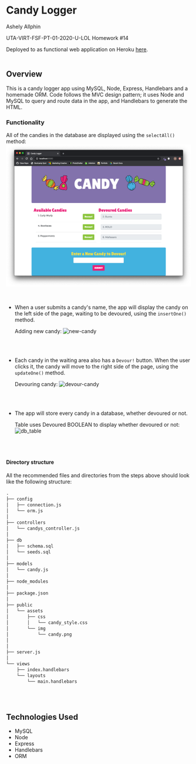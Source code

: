 Candy Logger
======


Ashely Allphin

UTA-VIRT-FSF-PT-01-2020-U-LOL Homework #14

Deployed to as functional web application on Heroku [here](https://candy-codingbootcamp-14.herokuapp.com/).
<br/><br/>


## Overview

This is a candy logger app using MySQL, Node, Express, Handlebars and a homemade ORM. Code follows the MVC design pattern; it uses Node and MySQL to query and route data in the app, and Handlebars to generate the HTML.

### Functionality

All of the candies in the database are displayed using the `selectAll()` method: 
![homepage][image]

[image]: public/assets/images/candy-index.png "Homepage"  
<br/>


* When a user submits a candy's name, the app will display the candy on the left side of the page, waiting to be devoured, using the `insertOne()` method.

    Adding new candy: 
    ![new-candy][image1]

    [image1]: public/assets/videos/new-candy.gif "Adding New Candy Action"  
<br/><br/>

* Each candy in the waiting area also has a `Devour!` button. When the user clicks it, the candy will move to the right side of the page, using the `updateOne()` method.

    Devouring candy: 
    ![devour-candy][image2]

    [image2]: public/assets/videos/devour-candy.gif "Devouring Candy Action"  
  <br/><br/>


* The app will store every candy in a database, whether devoured or not.

    Table uses Devoured BOOLEAN to display whether devoured or not: 
    ![db_table][image3]

    [image3]: public/assets/images/db-table.png "db_table"  
<br/><br/>


#### Directory structure

All the recommended files and directories from the steps above should look like the following structure:

```
.
├── config
│   ├── connection.js
│   └── orm.js
│ 
├── controllers
│   └── candys_controller.js
│
├── db
│   ├── schema.sql
│   └── seeds.sql
│
├── models
│   └── candy.js
│ 
├── node_modules
│ 
├── package.json
│
├── public
│   └── assets
│       ├── css
│       │   └── candy_style.css
│       └── img
│           └── candy.png
│   
│
├── server.js
│
└── views
    ├── index.handlebars
    └── layouts
        └── main.handlebars
```
<br/><br/>



## Technologies Used
* MySQL
* Node 
* Express
* Handlebars
* ORM